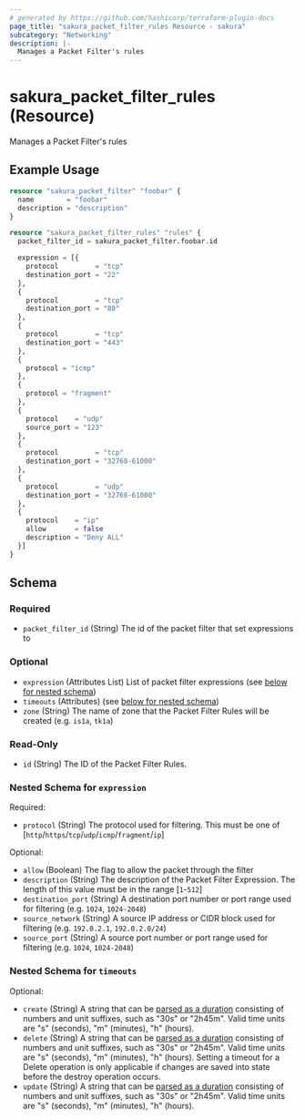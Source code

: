 ```yaml
---
# generated by https://github.com/hashicorp/terraform-plugin-docs
page_title: "sakura_packet_filter_rules Resource - sakura"
subcategory: "Networking"
description: |-
  Manages a Packet Filter's rules
---
```


# sakura_packet_filter_rules (Resource)

Manages a Packet Filter's rules

## Example Usage

```terraform
resource "sakura_packet_filter" "foobar" {
  name        = "foobar"
  description = "description"
}

resource "sakura_packet_filter_rules" "rules" {
  packet_filter_id = sakura_packet_filter.foobar.id

  expression = [{
    protocol         = "tcp"
    destination_port = "22"
  },
  {
    protocol         = "tcp"
    destination_port = "80"
  },
  {
    protocol         = "tcp"
    destination_port = "443"
  },
  {
    protocol = "icmp"
  },
  {
    protocol = "fragment"
  },
  {
    protocol    = "udp"
    source_port = "123"
  },
  {
    protocol         = "tcp"
    destination_port = "32768-61000"
  },
  {
    protocol         = "udp"
    destination_port = "32768-61000"
  },
  {
    protocol    = "ip"
    allow       = false
    description = "Deny ALL"
  }]
}
```

<!-- schema generated by tfplugindocs -->
## Schema

### Required

- `packet_filter_id` (String) The id of the packet filter that set expressions to

### Optional

- `expression` (Attributes List) List of packet filter expressions (see [below for nested schema](#nestedatt--expression))
- `timeouts` (Attributes) (see [below for nested schema](#nestedatt--timeouts))
- `zone` (String) The name of zone that the Packet Filter Rules will be created (e.g. `is1a`, `tk1a`)

### Read-Only

- `id` (String) The ID of the Packet Filter Rules.

<a id="nestedatt--expression"></a>
### Nested Schema for `expression`

Required:

- `protocol` (String) The protocol used for filtering. This must be one of [`http`/`https`/`tcp`/`udp`/`icmp`/`fragment`/`ip`]

Optional:

- `allow` (Boolean) The flag to allow the packet through the filter
- `description` (String) The description of the Packet Filter Expression. The length of this value must be in the range [`1`-`512`]
- `destination_port` (String) A destination port number or port range used for filtering (e.g. `1024`, `1024-2048`)
- `source_network` (String) A source IP address or CIDR block used for filtering (e.g. `192.0.2.1`, `192.0.2.0/24`)
- `source_port` (String) A source port number or port range used for filtering (e.g. `1024`, `1024-2048`)


<a id="nestedatt--timeouts"></a>
### Nested Schema for `timeouts`

Optional:

- `create` (String) A string that can be [parsed as a duration](https://pkg.go.dev/time#ParseDuration) consisting of numbers and unit suffixes, such as "30s" or "2h45m". Valid time units are "s" (seconds), "m" (minutes), "h" (hours).
- `delete` (String) A string that can be [parsed as a duration](https://pkg.go.dev/time#ParseDuration) consisting of numbers and unit suffixes, such as "30s" or "2h45m". Valid time units are "s" (seconds), "m" (minutes), "h" (hours). Setting a timeout for a Delete operation is only applicable if changes are saved into state before the destroy operation occurs.
- `update` (String) A string that can be [parsed as a duration](https://pkg.go.dev/time#ParseDuration) consisting of numbers and unit suffixes, such as "30s" or "2h45m". Valid time units are "s" (seconds), "m" (minutes), "h" (hours).
